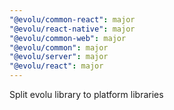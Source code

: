 ```yaml
---
"@evolu/common-react": major
"@evolu/react-native": major
"@evolu/common-web": major
"@evolu/common": major
"@evolu/server": major
"@evolu/react": major
---
```


Split evolu library to platform libraries
